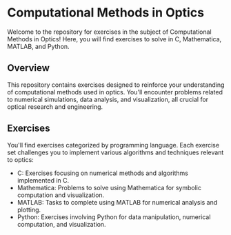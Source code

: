 # Computational Methods in Optics
Welcome to the repository for exercises in the subject of Computational Methods in Optics! Here, you will find exercises to solve in C, Mathematica, MATLAB, and Python.

## Overview
This repository contains exercises designed to reinforce your understanding of computational methods used in optics. You'll encounter problems related to numerical simulations, data analysis, and visualization, all crucial for optical research and engineering.

## Exercises
You'll find exercises categorized by programming language. Each exercise set challenges you to implement various algorithms and techniques relevant to optics:

* C: Exercises focusing on numerical methods and algorithms implemented in C.
* Mathematica: Problems to solve using Mathematica for symbolic computation and visualization.
* MATLAB: Tasks to complete using MATLAB for numerical analysis and plotting.
* Python: Exercises involving Python for data manipulation, numerical computation, and visualization.